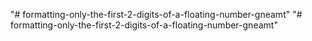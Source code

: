 "# formatting-only-the-first-2-digits-of-a-floating-number-gneamt" 
"# formatting-only-the-first-2-digits-of-a-floating-number-gneamt" 
